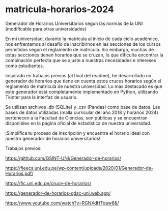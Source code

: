 # matricula-horarios-2024
Generador de Horarios Universitarios segun las normas de la UNI (modificable para otras universidades)

En mi universidad, durante la matrícula al inicio de cada ciclo académico, nos enfrentamos al desafío de inscribirnos en las secciones de los cursos permitidos según el reglamento de matrícula. Sin embargo, muchas de estas secciones tienen horarios que se cruzan, lo que dificulta encontrar la combinación perfecta que se ajuste a nuestras necesidades e intereses como estudiantes.

Inspirado en trabajos previos (al final del readme), he desarrollado un generador de horarios que tiene en cuenta estos cruces horarios según el reglamento de matrícula de nuestra universidad. Lo más destacado es que este generador está completamente implementado en Python, utilizando Tkinter para la interfaz de usuario.

Se utilizan archivos .db (SQLite) y .csv (Pandas) como base de datos. Las bases de datos utilizadas (malla curricular del año 2018 y horarios 2024) pertenecen a la Facultad de Ciencias, son públicas y se encuentran disponibles en la página oficial de estadística de nuestra universidad.

¡Simplifica tu proceso de inscripción y encuentra el horario ideal con nuestro generador de horarios universitarios!

Trabajos previos:

https://github.com/GSINT-UNI/Generador-de-horarios/

https://fieecs.uni.edu.pe/wp-content/uploads/2020/01/Generador-de-Horarios.pdf/

https://fic.uni.edu.pe/cruce-de-horarios/

https://generador-de-horarios-gdsc-uni.web.app/

https://www.youtube.com/watch?v=RGNXdHToaw8&/
